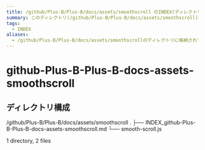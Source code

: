 ```yaml
---
title: /github/Plus-B/Plus-B/docs/assets/smoothscroll のINDEX(ディレクトリ概要)
summary: このディレクトリ(/github/Plus-B/Plus-B/docs/assets/smoothscroll)は[TODO:XXXX(このディレクトリに保存するファイルの説明を書く)]を格納する場所です。
tags:
  - INDEX
aliases:
  - /github/Plus-B/Plus-B/docs/assets/smoothscrollのディレクトリに格納されている資料について(INDEX:索引)
---
```


# github-Plus-B-Plus-B-docs-assets-smoothscroll

## ディレクトリ構成

/github/Plus-B/Plus-B/docs/assets/smoothscroll
.
├── INDEX_github-Plus-B-Plus-B-docs-assets-smoothscroll.md
└── smooth-scroll.js

1 directory, 2 files


